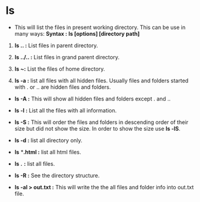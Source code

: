 # ls

* This will list the files in present working directory. This can be use in many ways:
 **Syntax :** **ls [options] [directory path]**

1. **ls .. :** List files in parent directory.

2. **ls ../.. :** List files in grand parent directory.

3. **ls ~:** List the files of home directory.

4. **ls -a :** list all files with all hidden files. Usually files and folders started with . or .. are hidden files and folders.

* **ls -A :** This will show all hidden files and folders except . and ..

* **ls -l :** List all the files with all information.

* **ls -S :** This will order the files and folders in descending order of their size but did not show the size. In order to show the size use **ls -lS**.

* **ls -d :** list all directory only.

* **ls** ***.html :** list all html files.

* **ls** ***.*** **:** list all files.

* **ls -R :** See the directory structure.

* **ls -al > out.txt :** This will write the the all files and folder info into out.txt file.
